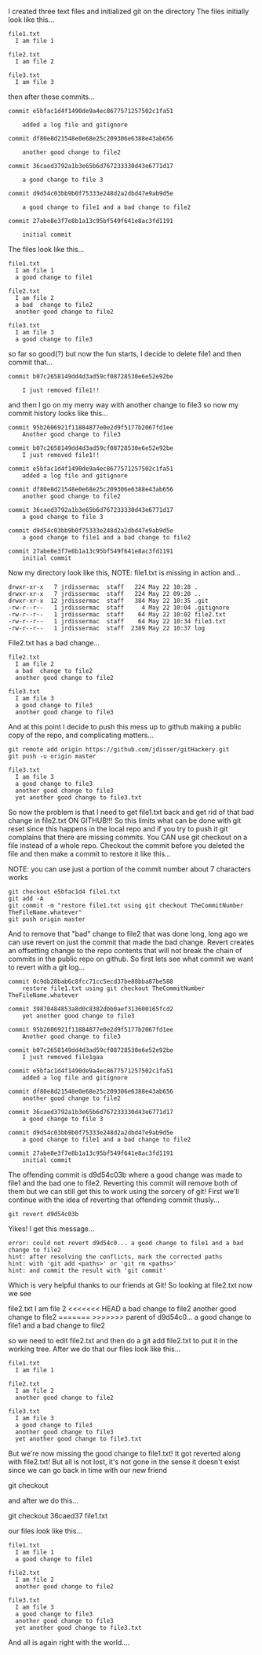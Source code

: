 I created three text files and initialized git on the directory
The files initially look like this...

    file1.txt
      I am file 1

    file2.txt
      I am file 2

    file3.txt
      I am file 3


then after these commits...

    commit e5bfac1d4f1490de9a4ec8677571257502c1fa51

        added a log file and gitignore

    commit df80e8d21548e0e68e25c209306e6388e43ab656

        another good change to file2

    commit 36caed3792a1b3e65b6d767233330d43e6771d17

        a good change to file 3

    commit d9d54c03bb9b0f75333e248d2a2dbd47e9ab9d5e

        a good change to file1 and a bad change to file2

    commit 27abe8e3f7e8b1a13c95bf549f641e8ac3fd1191

        initial commit



The files look like this...

    file1.txt
      I am file 1
      a good change to file1

    file2.txt
      I am file 2
      a bad  change to file2
      another good change to file2

    file3.txt
      I am file 3
      a good change to file3

so far so good(?) but now the fun starts, I decide to delete file1 and then commit that...

    commit b07c2658149dd4d3ad59cf08728530e6e52e92be

        I just removed file1!!

and then I go on my merry way with another change to file3 so now my commit
history looks like this...

    commit 95b2606921f11884877e0e2d9f5177b2067fd1ee
        Another good change to file3

    commit b07c2658149dd4d3ad59cf08728530e6e52e92be
        I just removed file1!!

    commit e5bfac1d4f1490de9a4ec8677571257502c1fa51
        added a log file and gitignore

    commit df80e8d21548e0e68e25c209306e6388e43ab656
        another good change to file2

    commit 36caed3792a1b3e65b6d767233330d43e6771d17
        a good change to file 3

    commit d9d54c03bb9b0f75333e248d2a2dbd47e9ab9d5e
        a good change to file1 and a bad change to file2

    commit 27abe8e3f7e8b1a13c95bf549f641e8ac3fd1191
        initial commit

Now my directory look like this, NOTE: file1.txt is missing in action and...

    drwxr-xr-x   7 jrdissermac  staff   224 May 22 10:28 .
    drwxr-xr-x   7 jrdissermac  staff   224 May 22 09:20 ..
    drwxr-xr-x  12 jrdissermac  staff   384 May 22 10:35 .git
    -rw-r--r--   1 jrdissermac  staff     4 May 22 10:04 .gitignore
    -rw-r--r--   1 jrdissermac  staff    64 May 22 10:02 file2.txt
    -rw-r--r--   1 jrdissermac  staff    64 May 22 10:34 file3.txt
    -rw-r--r--   1 jrdissermac  staff  2389 May 22 10:37 log


File2.txt has a bad change...

    file2.txt
      I am file 2
      a bad  change to file2
      another good change to file2

    file3.txt
      I am file 3
      a good change to file3
      another good change to file3

And at this point I decide to push this mess up to github making a public copy
of the repo, and complicating matters...

    git remote add origin https://github.com/jdisser/gitHackery.git
    git push -u origin master

    file3.txt
      I am file 3
      a good change to file3
      another good change to file3
      yet another good change to file3.txt

So now the problem is that I need to get file1.txt back and get rid of that
bad change in file2.txt ON GITHUB!!! So this limits what can be done with
git reset since this happens in the local repo and if you try to push it git
complains that there are missing commits. You CAN use git checkout on a file
instead of a whole repo. Checkout the commit before you deleted the file
and then make a commit to restore it like this...

  NOTE: you can use just a portion of the commit number about 7 characters works


    git checkout e5bfac1d4 file1.txt
    git add -A
    git commit -m "restore file1.txt using git checkout TheCommitNumber TheFileName.whatever"
    git push origin master

And to remove that "bad" change to file2 that was done long, long ago we can use
revert on just the commit that made the bad change. Revert creates an offsetting
change to the repo contents that will not break the chain of commits in the
public repo on github. So first lets see what commit we want to revert with
a git log...

    commit 0c9db28bab6c8fcc71cc5ecd37be88bba87be588
        restore file1.txt using git checkout TheCommitNumber TheFileName.whatever

    commit 39870484853a8d0c8382dbb0aef313600165fcd2
        yet another good change to file3

    commit 95b2606921f11884877e0e2d9f5177b2067fd1ee
        Another good change to file3

    commit b07c2658149dd4d3ad59cf08728530e6e52e92be
        I just removed file1gaa

    commit e5bfac1d4f1490de9a4ec8677571257502c1fa51
        added a log file and gitignore

    commit df80e8d21548e0e68e25c209306e6388e43ab656
        another good change to file2

    commit 36caed3792a1b3e65b6d767233330d43e6771d17
        a good change to file 3

    commit d9d54c03bb9b0f75333e248d2a2dbd47e9ab9d5e
        a good change to file1 and a bad change to file2

    commit 27abe8e3f7e8b1a13c95bf549f641e8ac3fd1191
        initial commit

The offending commit is d9d54c03b where a good change was made to file1 and the
bad one to file2. Reverting this commit will remove both of them but we can still
get this to work using the sorcery of git! First we'll continue with the idea
of reverting that offending commit thusly...

    git revert d9d54c03b

Yikes! I get this message...

    error: could not revert d9d54c0... a good change to file1 and a bad change to file2
    hint: after resolving the conflicts, mark the corrected paths
    hint: with 'git add <paths>' or 'git rm <paths>'
    hint: and commit the result with 'git commit'

Which is very helpful thanks to our friends at Git! So looking at file2.txt now we see

  file2.txt
    I am file 2
    <<<<<<< HEAD
    a bad  change to file2
    another good change to file2
    =======
    >>>>>>> parent of d9d54c0... a good change to file1 and a bad change to file2

so we need to edit file2.txt and then do a git add file2.txt to put it in
the working tree. After we do that our files look like this...

    file1.txt
      I am file 1

    file2.txt
      I am file 2
      another good change to file2

    file3.txt
      I am file 3
      a good change to file3
      another good change to file3
      yet another good change to file3.txt

But we're now missing the good change to file1.txt! It got reverted along with
file2.txt! But all is not lost, it's not gone in the sense it doesn't exist since
we can go back in time with our new friend

  git checkout <commit> <filename>

and after we do this...

  git checkout 36caed37 file1.txt

our files look like this...

    file1.txt
      I am file 1
      a good change to file1

    file2.txt
      I am file 2
      another good change to file2

    file3.txt
      I am file 3
      a good change to file3
      another good change to file3
      yet another good change to file3.txt

And all is again right with the world....
